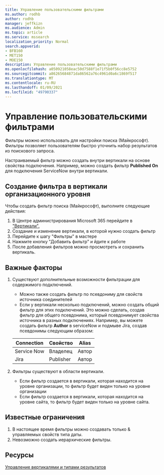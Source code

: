 ```yaml
---
title: Управление пользовательскими фильтрами
ms.author: rodhb
author: rodhb
manager: jeffkizn
ms.audience: Admin
ms.topic: article
ms.service: mssearch
localization_priority: Normal
search.appverid:
- BFB160
- MET150
- MOE150
description: Управление пользовательскими фильтрами
ms.openlocfilehash: a050921058eac50d7588f1e71f5b0f56cc8e5752
ms.sourcegitcommit: a86265684871da86562a76c4961d0a6c1869f517
ms.translationtype: MT
ms.contentlocale: ru-RU
ms.lasthandoff: 01/09/2021
ms.locfileid: "49790337"
---
```

# <a name="manage-custom-filters"></a>Управление пользовательскими фильтрами

Фильтры можно использовать для настройки поиска (Майкрософт). Фильтры позволяет пользователям быстро уточнить набор результатов из поискового запроса.

Настраиваемый фильтр можно создать внутри вертикали на основе свойства подключения. Например, можно создать фильтр **Published On** для подключения ServiceNow внутри вертикали.

## <a name="create-a-filter-in-an-organizational-level-vertical"></a>Создание фильтра в вертикали организационного уровня

Чтобы создать фильтр поиска (Майкрософт), выполните следующие действия:

1. В Центре администрирования Microsoft 365 перейдите в ["Вертикали".](https://admin.microsoft.com/Adminportal/Home#/MicrosoftSearch/verticals)
1. Создание и изменение вертикали, в которой нужно создать фильтр
1. Перейдите к шагу "Фильтры" в мастере
1. Нажмите кнопку "Добавить фильтр" и йдите к работе
1. После добавления фильтров можно просмотреть и сохранить вертикаль.

## <a name="things-to-consider"></a>Важные факторы

1. Существуют дополнительные возможности фильтрации для содержимого подключений.

    - Можно также создать фильтр по псевдониму для свойств источника соединителей
    - Если у вертикали несколько подключений, можно создать общий фильтр для этих подключений. Это можно сделать, создав фильтр для общего псевдонима, который псевдонимует свойства источника в разных подключениях. Например, вы можете создать фильтр **Author** в serviceNow и подмыве Jira, создав псевдонимы следующим образом:

    | Connection | Свойство | Alias |
    | --- | --- | --- |
    | Service Now | Владелец | Автор |
    | Jira | Publisher | Автор |

1. Фильтры существуют в области вертикали.

    - Если фильтр создается в вертикали, которая находится на уровне организации, то фильтр будет виден только на уровне организации
    - Если фильтр создается в вертикали, которая находится на уровне сайта, то фильтр будет виден только на уровне сайта.

## <a name="known-limitations"></a>Известные ограничения

1. В настоящее время фильтры можно создавать только & управляемых свойств типа даты.
1. Невозможно создать иерархические фильтры.

## <a name="resources"></a>Ресурсы

[Управление вертикалями и типами результатов](customize-search-page.md)
